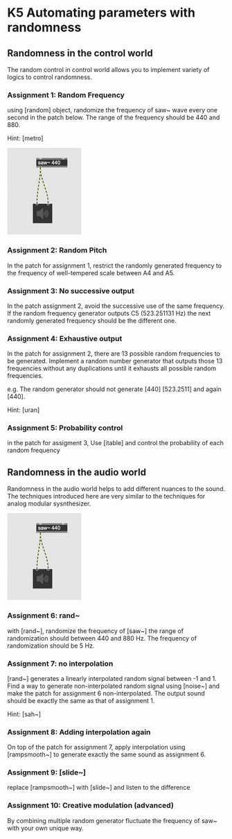 # K5 Automating parameters with randomness


## Randomness in the control world

The random control in control world allows you to implement variety of logics to control randomness.

### Assignment 1: Random Frequency

using [random] object, randomize the frequency of saw~ wave every one second in the patch below.
The range of the frequency should be 440 and 880.

Hint: [metro]

![](K5/random.png)

### Assignment 2: Random Pitch

In the patch for assignment 1, restrict the randomly generated frequency to the frequency of well-tempered scale between A4 and A5.

### Assignment 3: No successive output

In the patch assignment 2, avoid the successive use of the same frequency. If the random frequency generator outputs C5 (523.251131 Hz) the next randomly generated frequency should be the different one.

### Assignment 4: Exhaustive output

In the patch for assignment 2, there are 13 possible random frequencies to be generated.
Implement a random number generator that outputs those 13 frequencies without any duplications until it exhausts all possible random frequencies.

e.g. 
The random generator should not generate [440] [523.2511] and again [440].

Hint: [uran]

### Assignment 5: Probability control

in the patch for assigment 3, Use [itable] and control the probability of each random frequency

## Randomness in the audio world

Randomness in the audio world helps to add different nuances to the sound.
The techniques introduced here are very similar to the techniques for analog modular sysnthesizer.

![](K5/random.png)

### Assignment 6: rand~

with [rand~], randomize the frequency of [saw~] the range of randomization should between 440 and 880 Hz.
The frequency of randomization should be 5 Hz.

### Assignment 7: no interpolation

[rand~] generates a linearly interpolated random signal between -1 and 1. Find a way to generate non-interpolated random signal using [noise~] and make the patch for assignment 6 non-interpolated.
The output sound should be exactly the same as that of assignment 1.

Hint: [sah~]

### Assignment 8: Adding interpolation again 

On top of the patch for assignment 7, apply interpolation using [rampsmooth~] to generate exactly the same sound as assignment 6.

### Assignment 9: [slide~]

replace [rampsmooth~] with [slide~] and listen to the difference


### Assignment 10: Creative modulation (advanced)

By combining multiple random generator fluctuate the frequency of saw~ with your own unique way.

